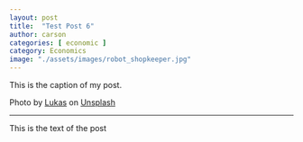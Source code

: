 ```yaml
---
layout: post
title:  "Test Post 6"
author: carson
categories: [ economic ]
category: Economics
image: "./assets/images/robot_shopkeeper.jpg"
---
```


This is the caption of my post.

Photo by [Lukas](https://unsplash.com/@hauntedeyes?utm_source=unsplash&utm_medium=referral&utm_content=creditCopyText) on [Unsplash](https://unsplash.com/s/photos/machine-learning?utm_source=unsplash&utm_medium=referral&utm_content=creditCopyText)

---

This is the text of the post
